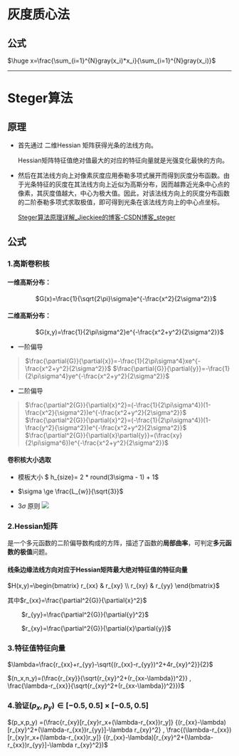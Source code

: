 # 灰度质心法

## 公式

$\huge x=\frac{\sum_{i=1}^{N}gray(x_i)*x_i}{\sum_{i=1}^{N}gray(x_i)}$

--------

# Steger算法

## 原理

+ 首先通过 二维Hessian 矩阵获得光条的法线方向。
  
  Hessian矩阵特征值绝对值最大的对应的特征向量就是光强变化最快的方向。

+ 然后在其法线方向上对像素灰度应用泰勒多项式展开而得到灰度分布函数。由于光条特征的灰度在其法线方向上近似为高斯分布，因而越靠近光条中心点的像素，其灰度值越大，中心为极大值。因此，对该法线方向上的灰度分布函数的二阶泰勒多项式求取极值，即可得到光条在该法线方向上的中心点坐标。
  
  [Steger算法原理详解_Jieckiee的博客-CSDN博客_steger](https://blog.csdn.net/u011725598/article/details/123744610)    

## 公式

### 1.高斯卷积核

#### 一维高斯分布：

                $G(x)=\frac{1}{\sqrt{2\pi}\sigma}e^{-\frac{x^2}{2\sigma^2}}$

#### 二维高斯分布：

                $G(x,y)=\frac{1}{2\pi\sigma^2}e^{-\frac{x^2+y^2}{2\sigma^2}}$

+ 一阶偏导

> $\frac{\partial{G}}{\partial{x}}=-\frac{1}{2\pi\sigma^4}xe^{-\frac{x^2+y^2}{2\sigma^2}}$
> $\frac{\partial{G}}{\partial{y}}=-\frac{1}{2\pi\sigma^4}ye^{-\frac{x^2+y^2}{2\sigma^2}}$

+ 二阶偏导

> $\frac{\partial^2{G}}{\partial{x}^2}=(-\frac{1}{2\pi\sigma^4})(1-\frac{x^2}{\sigma^2})e^{-\frac{x^2+y^2}{2\sigma^2}}$ 
> $\frac{\partial^2{G}}{\partial{x}^2}=(-\frac{1}{2\pi\sigma^4})(1-\frac{y^2}{\sigma^2})e^{-\frac{x^2+y^2}{2\sigma^2}}$ 
> $\frac{\partial^2{G}}{\partial{x}\partial{y}}=(\frac{xy}{2\pi\sigma^6})e^{-\frac{x^2+y^2}{2\sigma^2}}$

#### 卷积核大小选取

+ 模板大小 $ h_{size}= 2 *  round(3\sigma - 1) + 1$

+ $\sigma \ge \frac{L_{w}}{\sqrt{3}}$

+ $3\sigma$ 原则
  ![](D:\GitRepository\MyMark\img\a.jpg)

### 2.Hessian矩阵

是一个多元函数的二阶偏导数构成的方阵，描述了函数的**局部曲率**，可判定**多元函数的极值**问题。 

#### 线条边缘法线方向对应于Hessian矩阵最大绝对特征值的特征向量

$H(x,y)=\begin{bmatrix}
 r_{xx} & r_{xy} \\
 r_{xy} & r_{yy} 
 \end{bmatrix}$

其中$r_{xx}=\frac{\partial^2{G}}{\partial{x}^2}$

        $r_{yy}=\frac{\partial^2{G}}{\partial{y}^2}$

        $r_{xy}=\frac{\partial^2{G}}{\partial{x}\partial{y}}$

### 3.特征值特征向量

$\lambda=\frac{r_{xx}+r_{yy}-\sqrt{(r_{xx}-r_{yy})^2+4r_{xy}^2}}{2}$

$(n_x,n_y)=(\frac{r_{xy}}{\sqrt{r_{xy}^2+(r_{xx-\lambda})^2}} , \frac{\lambda-r_{xx}}{\sqrt{r_{xy}^2+(r_{xx-\lambda})^2}})$

### 4.验证$(p_x,p_y) \in [-0.5,0.5] \times [-0.5,0.5]$

$(p_x,p_y) =(\frac{r_{xy}[r_{xy}r_x+(\lambda-r_{xx})r_y]} {(r_{xx}-\lambda)[r_{xy}^2+(\lambda-r_{xx})r_{yy}]-\lambda r_{xy}^2} , \frac{(\lambda-r_{xx})[r_{xy}r_x+(\lambda-r_{xx})r_y]} {(r_{xx}-\lambda)[r_{xy}^2+(\lambda-r_{xx})r_{yy}]-\lambda r_{xy}^2})$
